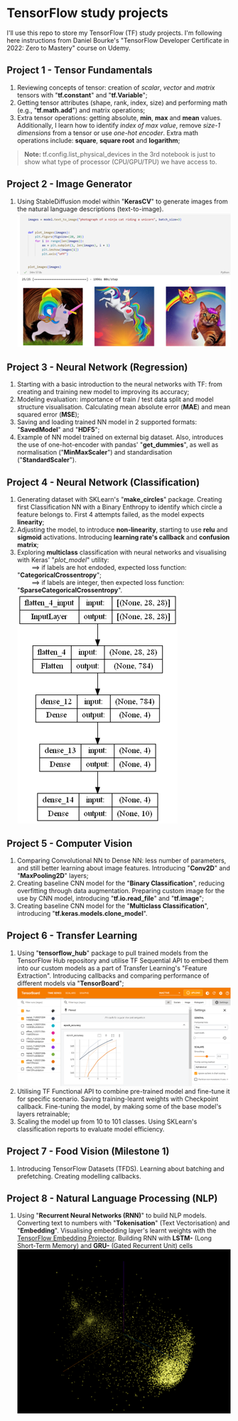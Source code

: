# TensorFlow study projects
I'll use this repo to store my TensorFlow (TF) study projects. I'm following here instructions from Daniel Bourke's "TensorFlow Developer Certificate in 2022: Zero to Mastery" course on Udemy.

## Project 1 - Tensor Fundamentals
1. Reviewing concepts of tensor: creation of _scalar_, _vector_ and _matrix_ tensors with "**tf.constant**" and "**tf.Variable**";
2. Getting tensor attributes (shape, rank, index, size) and performing math (e.g., "**tf.math.add**") and matrix operations;
3. Extra tensor operations: getting absolute, **min**, **max** and **mean** values. Additionally, I learn how to identify _index of max value_, remove _size-1 dimensions_ from a tensor or use _one-hot encoder_. Extra math operations include: **square**, **square root** and **logarithm**;
> **Note:** tf.config.list_physical_devices in the 3rd notebook is just to show what type of processor (CPU/GPU/TPU) we have access to.

## Project 2 - Image Generator
1. Using StableDiffusion model within "**KerasCV**" to generate images from the natural language descriptions (text-to-image). 
![screenshot_2.1](images/Project2_KerasCV.png)

## Project 3 - Neural Network (Regression)
1. Starting with a basic introduction to the neural networks with TF: from creating and training new model to improving its accuracy;
2. Modeling evaluation: importance of train / test data split and model structure visualisation. Calculating mean absolute error (**MAE**) and mean squared error (**MSE**);
3. Saving and loading trained NN model in 2 supported formats: "**SavedModel**" and "**HDF5**";
4. Example of NN model trained on external big dataset. Also, introduces the use of one-hot-encoder with pandas' "**get_dummies**", as well as normalisation ("**MinMaxScaler**") and standardisation ("**StandardScaler**").

## Project 4 - Neural Network (Classification)
1. Generating dataset with SKLearn's "**make_circles**" package. Creating first Classification NN with a Binary Enthropy to identify which circle a feature belongs to. First 4 attempts failed, as the model expects **linearity**;
2. Adjusting the model, to introduce **non-linearity**, starting to use **relu** and **sigmoid** activations. Introducing **learning rate's callback** and **confusion matrix**;
3. Exploring **multiclass** classification with neural networks and visualising with Keras' "*plot_model*" utility:  
&emsp;&emsp; ==> if labels are hot endoded, expected loss function: "**CategoricalCrossentropy**";  
&emsp;&emsp; ==> if labels are integer, then expected loss function: "**SparseCategoricalCrossentropy**".
![screenshot_4.3](images/Project4_NN_Visual.png)

## Project 5 - Computer Vision
1. Comparing Convolutional NN to Dense NN: less number of parameters, and still better learning about image features. Introducing "**Conv2D**" and "**MaxPooling2D**" layers;
2. Creating baseline CNN model for the "**Binary Classification**", reducing overfitting through data augmentation. Preparing custom image for the use by CNN model, introducing "**tf.io.read_file**" and "**tf.image**";
3. Creating baseline CNN model for the "**Multiclass Classification**", introducing "**tf.keras.models.clone_model**".

## Project 6 - Transfer Learning
1. Using "**tensorflow_hub**" package to pull trained models from the TensorFlow Hub repository and utilise TF Sequential API to embed them into our custom models as a part of Transfer Learning's "Feature Extraction". Introducing callbacks and comparing performance of different models via "**TensorBoard**";
![screenshot_6.1](images/Project6_TensorBoard.png)
2. Utilising TF Functional API to combine pre-trained model and fine-tune it for specific scenario. Saving training-learnt weights with Checkpoint callback. Fine-tuning the model, by making some of the base model's layers retrainable;
3. Scaling the model up from 10 to 101 classes. Using SKLearn's classification reports to evaluate model efficiency.

## Project 7 - Food Vision (Milestone 1)
1. Introducing TensorFlow Datasets (TFDS). Learning about batching and prefetching. Creating modelling callbacks.

## Project 8 - Natural Language Processing (NLP)
1. Using "**Recurrent Neural Networks (RNN)**" to build NLP models. Converting text to numbers with "**Tokenisation**" (Text Vectorisation) and "**Embedding**". Visualising embedding layer's learnt weights with the [TensorFlow Embedding Projector](https://projector.tensorflow.org/). Building RNN with **LSTM-** (Long Short-Term Memory) and **GRU-** (Gated Recurrent Unit) cells
![screenshot_8.1](images/Project8_EmbeddingProjector.png)
